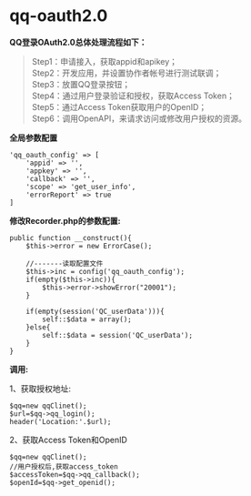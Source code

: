 # qq-oauth2.0

 
**QQ登录OAuth2.0总体处理流程如下：**  
> Step1：申请接入，获取appid和apikey；  
Step2：开发应用，并设置协作者帐号进行测试联调；  
Step3：放置QQ登录按钮；  
Step4：通过用户登录验证和授权，获取Access Token；  
Step5：通过Access Token获取用户的OpenID；  
Step6：调用OpenAPI，来请求访问或修改用户授权的资源。  


**全局参数配置**

    'qq_oauth_config' => [
        'appid' => '',
        'appkey' => '',
        'callback' => '',
        'scope' => 'get_user_info',
        'errorReport' => true
    ]

**修改Recorder.php的参数配置:**

    public function __construct(){
        $this->error = new ErrorCase();
        
        //-------读取配置文件
        $this->inc = config('qq_oauth_config');
        if(empty($this->inc)){
            $this->error->showError("20001");
        }

        if(empty(session('QC_userData'))){
            self::$data = array();
        }else{
            self::$data = session('QC_userData');
        }
    }
    
**调用:**

1、获取授权地址:

    $qq=new qqClinet();
    $url=$qq->qq_login();
    header('Location:'.$url);
    
2、获取Access Token和OpenID
    
    $qq=new qqClinet();
    //用户授权后,获取access_token
    $accessToken=$qq->qq_callback();
    $openId=$qq->get_openid();
